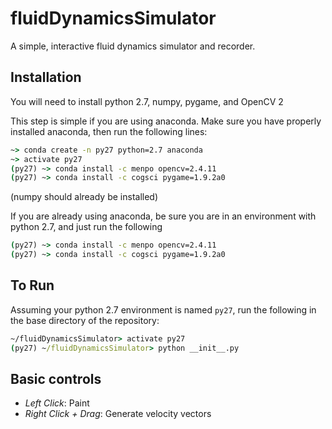 # fluidDynamicsSimulator
A simple, interactive fluid dynamics simulator and recorder.

## Installation
You will need to install python 2.7, numpy, pygame, and OpenCV 2

This step is simple if you are using anaconda. 
Make sure you have properly installed anaconda, then run the following lines:
```cmd
~> conda create -n py27 python=2.7 anaconda
~> activate py27
(py27) ~> conda install -c menpo opencv=2.4.11
(py27) ~> conda install -c cogsci pygame=1.9.2a0

```
(numpy should already be installed)

If you are already using anaconda, be sure you are in an environment with python 2.7,
and just run the following
```cmd
(py27) ~> conda install -c menpo opencv=2.4.11
(py27) ~> conda install -c cogsci pygame=1.9.2a0
```

## To Run
Assuming your python 2.7 environment is named `py27`,
run the following in the base directory of the repository:
```cmd
~/fluidDynamicsSimulator> activate py27
(py27) ~/fluidDynamicsSimulator> python __init__.py
```

## Basic controls
* _Left Click_: Paint
* _Right Click + Drag_: Generate velocity vectors
